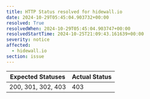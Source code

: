 ```yaml
---
title: HTTP Status resolved for hidewall.io
date: 2024-10-29T05:45:04.903732+00:00
resolved: True
resolvedWhen: 2024-10-29T05:45:04.903747+00:00
resolvedStartTime: 2024-10-25T21:09:43.161639+00:00
severity: notice
affected:
  - hidewall.io
section: issue
---
```


| Expected Statuses | Actual Status  |
|-------------------|----------------|
| 200, 301, 302, 403 | 403 |
